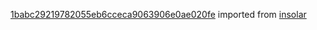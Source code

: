 [1babc29219782055eb6cceca9063906e0ae020fe](https://github.com/insolar/insolar/commit/1babc29219782055eb6cceca9063906e0ae020fe) imported from [insolar](https://github.com/insolar/insolar)
